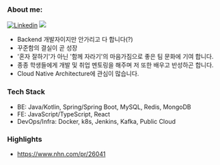 ### About me:
[![Linkedin](https://img.shields.io/badge/Linkedin-000000?style=flat-square&logo=Linkedin&logoColor=white)](https://www.linkedin.com/in/hakhyeon-song-ramos)
<a href="https://velog.io/@songs4805"><img src="https://img.shields.io/badge/Blog-11B48A?style=flat-square&logo=Vimeo&logoColor=white&link=https://velog.io/@songs4805"/></a>

- Backend 개발자이지만 안가리고 다 합니다(?)
- 꾸준함의 결실이 곧 성장
- '혼자 잘하기'가 아닌 '함께 자라기'의 마음가짐으로 좋은 팀 문화에 기여 합니다.
- 종종 학생들에게 개발 및 취업 멘토링을 해주며 저 또한 배우고 반성하곤 합니다.
- Cloud Native Architecture에 관심이 많습니다.

### Tech Stack
- BE: Java/Kotlin, Spring/Spring Boot, MySQL, Redis, MongoDB
- FE: JavaScript/TypeScript, React
- DevOps/Infra: Docker, k8s, Jenkins, Kafka, Public Cloud

### Highlights
- https://www.nhn.com/pr/26041
